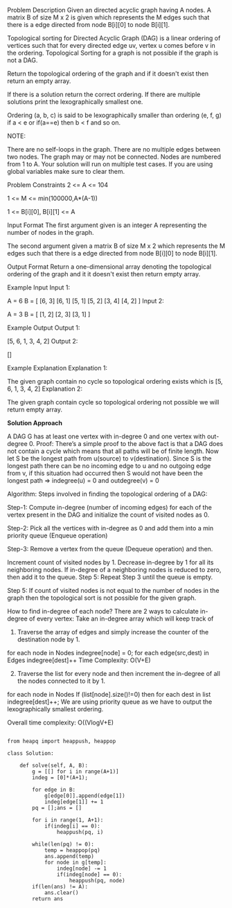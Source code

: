 Problem Description
Given an directed acyclic graph having A nodes. A matrix B of size M x 2 is given which represents the M edges such that there is a edge directed from node B[i][0] to node B[i][1].

Topological sorting for Directed Acyclic Graph (DAG) is a linear ordering of vertices such that for every directed edge uv, vertex u comes before v in the ordering. Topological Sorting for a graph is not possible if the graph is not a DAG.

Return the topological ordering of the graph and if it doesn't exist then return an empty array.

If there is a solution return the correct ordering. If there are multiple solutions print the lexographically smallest one.

Ordering (a, b, c) is said to be lexographically smaller than ordering (e, f, g) if a < e or if(a==e) then b < f and so on.

NOTE:

There are no self-loops in the graph.
There are no multiple edges between two nodes.
The graph may or may not be connected.
Nodes are numbered from 1 to A.
Your solution will run on multiple test cases. If you are using global variables make sure to clear them.


Problem Constraints
2 <= A <= 104

1 <= M <= min(100000,A*(A-1))

1 <= B[i][0], B[i][1] <= A



Input Format
The first argument given is an integer A representing the number of nodes in the graph.

The second argument given a matrix B of size M x 2 which represents the M edges such that there is a edge directed from node B[i][0] to node B[i][1].



Output Format
Return a one-dimensional array denoting the topological ordering of the graph and it it doesn't exist then return empty array.



Example Input
Input 1:

 A = 6
 B = [  [6, 3] 
        [6, 1] 
        [5, 1] 
        [5, 2] 
        [3, 4] 
        [4, 2] ]
Input 2:

 A = 3
 B = [  [1, 2]
        [2, 3] 
        [3, 1] ]


Example Output
Output 1:

 [5, 6, 1, 3, 4, 2]
Output 2:

 []


Example Explanation
Explanation 1:

 The given graph contain no cycle so topological ordering exists which is [5, 6, 1, 3, 4, 2]
Explanation 2:

 The given graph contain cycle so topological ordering not possible we will return empty array.
 
 
 **Solution Approach**
 
 
 A DAG G has at least one vertex with in-degree 0 and one vertex with out-degree 0.
Proof: There’s a simple proof to the above fact is that a DAG does not contain a cycle which means that all paths will be of finite length.
Now let S be the longest path from u(source) to v(destination). Since S is the longest path there can be no incoming edge to u and no outgoing edge from v, if this situation had occurred then S would not have been the longest path
=> indegree(u) = 0 and outdegree(v) = 0

Algorithm:
Steps involved in finding the topological ordering of a DAG:

Step-1: Compute in-degree (number of incoming edges) for each of the vertex present in the DAG and initialize the count of visited nodes as 0.

Step-2: Pick all the vertices with in-degree as 0 and add them into a min priority queue (Enqueue operation)

Step-3: Remove a vertex from the queue (Dequeue operation) and then.

Increment count of visited nodes by 1.
Decrease in-degree by 1 for all its neighboring nodes.
If in-degree of a neighboring nodes is reduced to zero, then add it to the queue.
Step 5: Repeat Step 3 until the queue is empty.

Step 5: If count of visited nodes is not equal to the number of nodes in the graph then the topological sort is not possible for the given graph.

How to find in-degree of each node?
There are 2 ways to calculate in-degree of every vertex:
Take an in-degree array which will keep track of
1) Traverse the array of edges and simply increase the counter of the destination node by 1.

for each node in Nodes
indegree[node] = 0;
for each edge(src,dest) in Edges
indegree[dest]++
Time Complexity: O(V+E)

2) Traverse the list for every node and then increment the in-degree of all the nodes connected to it by 1.

for each node in Nodes
    If (list[node].size()!=0) then
    for each dest in list
        indegree[dest]++;
We are using priority queue as we have to output the lexographically smallest ordering.

Overall time complexity: O((VlogV+E)



```

from heapq import heappush, heappop

class Solution:

    def solve(self, A, B):
        g = [[] for i in range(A+1)]
        indeg = [0]*(A+1);

        for edge in B:
            g[edge[0]].append(edge[1])
            indeg[edge[1]] += 1
        pq = [];ans = []
        
        for i in range(1, A+1):
            if(indeg[i] == 0):
                heappush(pq, i)
        
        while(len(pq) != 0):
            temp = heappop(pq)
            ans.append(temp)
            for node in g[temp]:
                indeg[node] -= 1
                if(indeg[node] == 0):
                    heappush(pq, node)
        if(len(ans) != A):
            ans.clear()
        return ans
        

```

